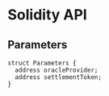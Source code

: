 # Solidity API

## Parameters

```solidity
struct Parameters {
  address oracleProvider;
  address settlementToken;
}
```

